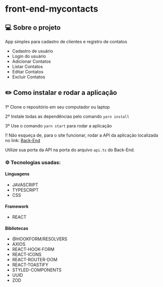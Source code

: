 # front-end-mycontacts

<h2> 💻 Sobre o projeto </h2>
App simples para cadastro de clientes e registro de contatos

- Cadastro de usuário
- Login do usuário
- Adicionar Contatos
- Listar Contatos
- Editar Contatos
- Excluir Contatos

<h2>✏️ Como instalar e rodar a aplicação</h2>

1º Clone o repositório em seu computador ou laptop

2º Instale todas as dependências pelo comando `yarn install`

3º Use o comando `yarn start` para rodar a aplicação

‼️ Não esqueça de, para o site funcionar, rodar a API da aplicação localizada no link:
<a href="https://github.com/JacqueKajiya/back-end-mycontacts">Back-End</a>

Utilize sua porta da API na porta do arquivo `api.ts` do Back-End.

<h3>⚙️ Tecnologias usadas:</h3>

#### Linguagens

- JAVASCRIPT
- TYPESCRIPT
- CSS

#### Framework

- REACT

#### Bibliotecas

- @HOOKFORM/RESOLVERS
- AXIOS
- REACT-HOOK-FORM
- REACT-ICONS
- REACT-ROUTER-DOM
- REACT-TOASTIFY
- STYLED-COMPONENTS
- UUID
- ZOD
